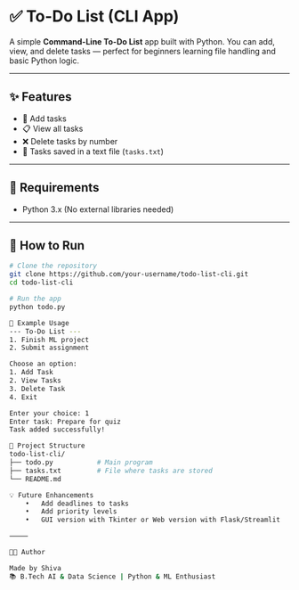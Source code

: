 # ✅ To-Do List (CLI App)

A simple **Command-Line To-Do List** app built with Python. You can add, view, and delete tasks — perfect for beginners learning file handling and basic Python logic.

---

## ✨ Features

- 📝 Add tasks
- 📋 View all tasks
- ❌ Delete tasks by number
- 💾 Tasks saved in a text file (`tasks.txt`)

---

## 🧰 Requirements

- Python 3.x (No external libraries needed)

---

## 🚀 How to Run

```bash
# Clone the repository
git clone https://github.com/your-username/todo-list-cli.git
cd todo-list-cli

# Run the app
python todo.py

🧪 Example Usage
--- To-Do List ---
1. Finish ML project
2. Submit assignment

Choose an option:
1. Add Task
2. View Tasks
3. Delete Task
4. Exit

Enter your choice: 1
Enter task: Prepare for quiz
Task added successfully!

📁 Project Structure
todo-list-cli/
├── todo.py           # Main program
├── tasks.txt         # File where tasks are stored
└── README.md

💡 Future Enhancements
	•	Add deadlines to tasks
	•	Add priority levels
	•	GUI version with Tkinter or Web version with Flask/Streamlit

⸻

👨‍💻 Author

Made by Shiva
📚 B.Tech AI & Data Science | Python & ML Enthusiast
